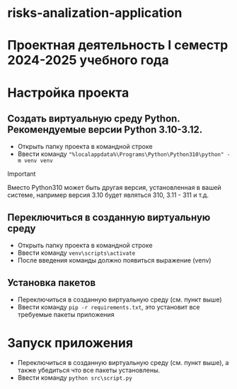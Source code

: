 # risks-analization-application

# Проектная деятельность I семестр 2024-2025 учебного года

# Настройка проекта

## Создать виртуальную среду Python. Рекомендуемые версии Python 3.10-3.12.
- Открыть папку проекта в командной строке
- Ввести команду `"%localappdata%\Programs\Python\Python310\python" -m venv venv`
> [!IMPORTANT]  
> Вместо Python310 может быть другая версия, установленная в вашей системе, например версия 3.10 будет являться 310, 3.11 - 311 и т.д.

## Переключиться в созданную виртуальную среду
- Открыть папку проекта в командной строке
- Ввести команду `venv\scripts\activate`
- После введения команды должно появиться выражение (venv)

## Установка пакетов
- Переключиться в созданную виртуальную среду (см. пункт выше)
- Ввести команду `pip -r requirements.txt`, это установит все требуемые пакеты приложения

# Запуск приложения
- Переключиться в созданную виртуальную среду (см. пункт выше), а также убедиться что все пакеты установлены.
- Ввести команду `python src\script.py`
